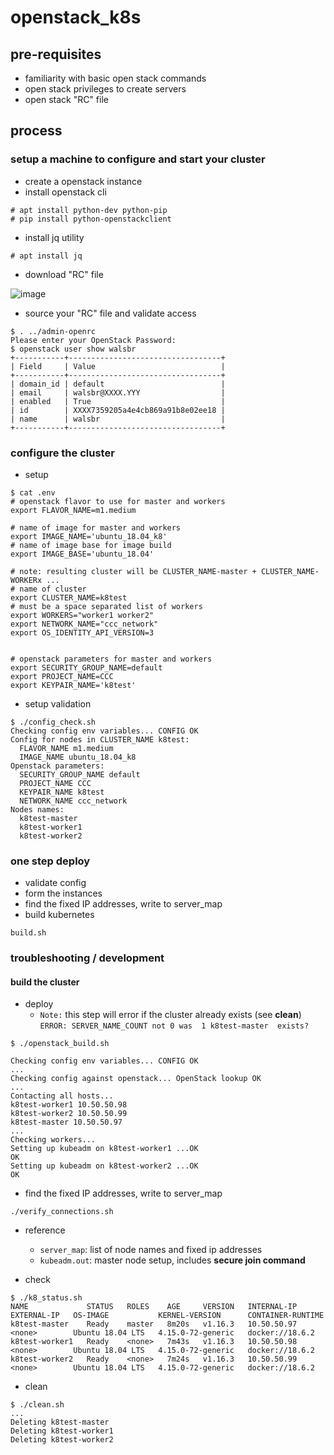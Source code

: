 # openstack_k8s


## pre-requisites

* familiarity with basic open stack commands
* open stack privileges to create servers
* open stack "RC" file



## process

### setup a machine to configure and start your cluster

* create a openstack instance
* install openstack cli
```
# apt install python-dev python-pip
# pip install python-openstackclient
```
* install jq utility
```
# apt install jq
```

* download "RC" file

![image](https://user-images.githubusercontent.com/47808/70567718-57566b80-1b4b-11ea-9c1b-e6b2086e9cdb.png)


* source your "RC" file and validate access

```
$ . ../admin-openrc
Please enter your OpenStack Password:
$ openstack user show walsbr
+-----------+----------------------------------+
| Field     | Value                            |
+-----------+----------------------------------+
| domain_id | default                          |
| email     | walsbr@XXXX.YYY                  |
| enabled   | True                             |
| id        | XXXX7359205a4e4cb869a91b8e02ee18 |
| name      | walsbr                           |
+-----------+----------------------------------+

```


### configure the cluster

* setup

```
$ cat .env
# openstack flavor to use for master and workers
export FLAVOR_NAME=m1.medium

# name of image for master and workers
export IMAGE_NAME='ubuntu_18.04_k8'
# name of image base for image build
export IMAGE_BASE='ubuntu_18.04'

# note: resulting cluster will be CLUSTER_NAME-master + CLUSTER_NAME-WORKERx ...
# name of cluster
export CLUSTER_NAME=k8test
# must be a space separated list of workers
export WORKERS="worker1 worker2"
export NETWORK_NAME="ccc_network"
export OS_IDENTITY_API_VERSION=3


# openstack parameters for master and workers
export SECURITY_GROUP_NAME=default
export PROJECT_NAME=CCC
export KEYPAIR_NAME='k8test'
```

* setup validation

```
$ ./config_check.sh
Checking config env variables... CONFIG OK
Config for nodes in CLUSTER_NAME k8test:
  FLAVOR_NAME m1.medium
  IMAGE_NAME ubuntu_18.04_k8
Openstack parameters:
  SECURITY_GROUP_NAME default
  PROJECT_NAME CCC
  KEYPAIR_NAME k8test
  NETWORK_NAME ccc_network
Nodes names:
  k8test-master
  k8test-worker1
  k8test-worker2
```

### one step deploy
* validate config
* form the instances
* find the fixed IP addresses, write to server_map
* build kubernetes
```
build.sh
```

### troubleshooting / development
#### build the cluster

* deploy
  * `Note:` this step will error if the cluster already exists (see __clean__) `ERROR: SERVER_NAME_COUNT not 0 was  1 k8test-master  exists?`

```
$ ./openstack_build.sh

Checking config env variables... CONFIG OK
...
Checking config against openstack... OpenStack lookup OK
...
Contacting all hosts...
k8test-worker1 10.50.50.98
k8test-worker2 10.50.50.99
k8test-master 10.50.50.97
...
Checking workers...
Setting up kubeadm on k8test-worker1 ...OK
OK
Setting up kubeadm on k8test-worker2 ...OK
OK

```

* find the fixed IP addresses, write to server_map

```
./verify_connections.sh
```

* reference

  * `server_map`: list of node names and fixed ip addresses
  * `kubeadm.out`: master node setup, includes **secure join command**


* check

```
$ ./k8_status.sh
NAME             STATUS   ROLES    AGE     VERSION   INTERNAL-IP   EXTERNAL-IP   OS-IMAGE           KERNEL-VERSION      CONTAINER-RUNTIME
k8test-master    Ready    master   8m20s   v1.16.3   10.50.50.97   <none>        Ubuntu 18.04 LTS   4.15.0-72-generic   docker://18.6.2
k8test-worker1   Ready    <none>   7m43s   v1.16.3   10.50.50.98   <none>        Ubuntu 18.04 LTS   4.15.0-72-generic   docker://18.6.2
k8test-worker2   Ready    <none>   7m24s   v1.16.3   10.50.50.99   <none>        Ubuntu 18.04 LTS   4.15.0-72-generic   docker://18.6.2
```


* clean

```
$ ./clean.sh
...
Deleting k8test-master
Deleting k8test-worker1
Deleting k8test-worker2
```
